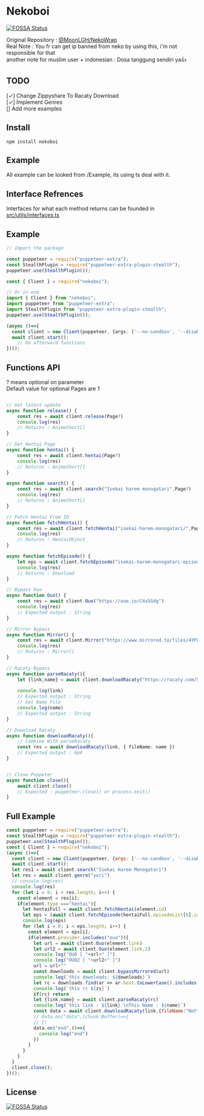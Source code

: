 # Nekoboi
[![FOSSA Status](https://app.fossa.com/api/projects/git%2Bgithub.com%2Fwffzy%2Fnekoboi.svg?type=shield)](https://app.fossa.com/projects/git%2Bgithub.com%2Fwffzy%2Fnekoboi?ref=badge_shield)

Original Repository : <a href="https://github.com/MoonLGH/nekoWrap">@MoonLGH/NekoWrap</a></br>
Real Note : You fr can get ip banned from neko by using this, i'm not responsible for that</br>
another note for muslim user + indonesian : Dosa tanggung sendiri ya👍

## TODO

[✓] Change Zippyshare To Racaty Download</br>
[✓] Implement Genres </br>
[] Add more examples </br>

## Install

```
npm install nekoboi
```

## Example
All example can be looked from /Example, its using ts deal with it.


## Interface Refrences
Interfaces for what each method returns can be founded in [src/utils/interfaces.ts](https://github.com/wffzy/nekoboi/blob/main/src/utils/interfaces.ts)

## Example

```ts
// Import the package

const puppeteer = require("puppeteer-extra");
const StealthPlugin = require("puppeteer-extra-plugin-stealth");
puppeteer.use(StealthPlugin());

const { Client } = require("nekoboi");

// Or in esm
import { Client } from "nekoboi";
import puppeteer from "puppeteer-extra";
import StealthPlugin from "puppeteer-extra-plugin-stealth";
puppeteer.use(StealthPlugin());

(async ()=>{
  const client = new Client(puppeteer, {args: ['--no-sandbox', '--disable-setuid-sandbox']});
  await client.start();
    // Do afterward functions
})();
```

## Functions API
? means optional on parameter </br>
Default value for optional Pages are 1

```ts

// Get latest update
async function release() {
    const res = await client.release(Page?)
    console.log(res)
    // Returns : AnimeShort[]
}

// Get Hentai Page
async function hentai() {
    const res = await client.hentai(Page?)
    console.log(res)
    // Returns : AnimeShort[]
}

async function search() {
    const res = await client.search("Isekai harem monogatari",Page?)
    console.log(res)
    // Returns : AnimeShort[]
}

// Fetch Hentai From ID
async function fetchHentai() {
    const res = await client.fetchHentai("isekai-harem-monogatari/",Page?)
    console.log(res)
    // Returns : HentaiObject
}

async function fetchEpisode() {
    let eps = await client.fetchEpisode("isekai-harem-monogatari-episode-2-subtitle-indonesia/")
    console.log(res)
    // Returns : Download
}

// Bypass Ouo
async function Ouo() {
    const res = await client.Ouo("https://ouo.io/C4s5Gdg")
    console.log(res)
    // Expected output : String
}

// Mirror Bypass
async function Mirror() {
    const res = await client.Mirror("https://www.mirrored.to/files/4YPX8MZW/[NekoPoi]_Isekai_Harem_Monogatari_-_01_[720P][nekopoi.care].mp4_links")
    console.log(res)
    // Returns : Mirror[]
}

// Racaty Bypass
async function parseRacaty(){
    let {link,name} = await client.downloadRacaty("https://racaty.com/5p7mglv5k4vx")
    
    console.log(link)
    // Expected output : String
    // Get Name File
    console.log(name)
    // Expected output : String
}

// Download Racaty
async function downloadRacaty(){
    // Combine With parseRacaty
    const res = await downloadRacaty(link, { fileName: name })
    // Expected output : mp4
}


// Close Puppeter
async function close(){
    await client.close()
    // Expected : puppeteer.close() or process.exit() 
}

```


## Full Example 
```javascript
const puppeteer = require("puppeteer-extra");
const StealthPlugin = require("puppeteer-extra-plugin-stealth");
puppeteer.use(StealthPlugin());
const { Client } = require("nekoboi");
(async ()=>{
  const client = new Client(puppeteer, {args: ['--no-sandbox', '--disable-setuid-sandbox']});
  await client.start();
  let res1 = await client.search("Isekai Harem Monogatari")
  let res = await client.genre("yuri")
  // console.log(res)
  console.log(res)
  for (let i = 0; i < res.length; i++) {
    const element = res[i];
    if(element.type ==="hentai"){
      let hentaiFull = await client.fetchHentai(element.id)
      let eps = (await client.fetchEpisode(hentaiFull.episodeList[0].id))[0].list
      console.log(eps)
      for (let i = 0; i < eps.length; i++) {
        const element = eps[i];
        if(element.provider.includes("ouo")){
          let url = await client.Ouo(element.link)
          let url2 = await client.Ouo(element.link,2)
          console.log("OUO [ "+url+" ]")
          console.log("OUO2 [ "+url2+" ]")
          url = url+""
          const downloads = await client.bypassMirrored(url)
          console.log(`this downloads: ${downloads}`)
          let rc = downloads.find(ar => ar.host.toLowerCase().includes("racaty"))?.url
          console.log(`this rc ${zs}`)
          if(rc) return
          let {link,name} = await client.parseRacaty(rc)
          console.log(`this link : ${link} \nThis Name : ${name}`)
          const data = await client.downloadRacaty(link,{fileName:"NotYourZy.mp4"})
          // data.on("data",(chunk:Buffer)=>{
          // })
          data.on("end",()=>{
            console.log("end")
          })
        }
      }
    }
  }
  client.close();
})();
```


## License
[![FOSSA Status](https://app.fossa.com/api/projects/git%2Bgithub.com%2Fwffzy%2Fnekoboi.svg?type=large)](https://app.fossa.com/projects/git%2Bgithub.com%2Fwffzy%2Fnekoboi?ref=badge_large)
